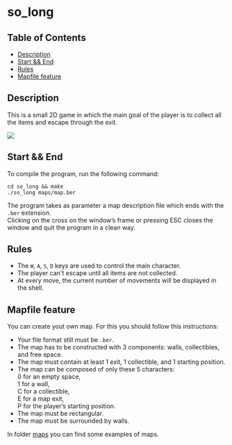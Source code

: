 # so_long

## Table of Contents
- [Description](#Description)
- [Start && End](#Start-&&-End)
- [Rules](#Rules)
- [Mapfile feature](#Mapfile-feature)

## <a name="Description"></a>Description
This is a small 2D game in which the main goal of the player is to collect all the items and escape through the exit.

![](https://i.ytimg.com/vi/k4Ybh-iaH6Q/hqdefault.jpg)

## <a name="Start-&&-End"></a>Start && End
To compile the program, run the following command:
```
cd so_long && make
./so_long maps/map.ber
```
The program takes as parameter a map description file which ends with the `.ber` extension.<br />
Clicking on the cross on the window’s frame or pressing ESC closes the window and quit the program in a clean way.

## <a name="Rules"></a>Rules
- The `W`, `A`, `S`, `D` keys are used to control the main character.
- The player can't escape until all items are not collected.
- At every move, the current number of movements will be displayed in the shell.

## <a name="Mapfile-feature"></a>Mapfile feature
You can create yout own map. For this you should follow this instructions:
- Your file format still must be `.ber`.
- The map has to be constructed with 3 components: walls, collectibles, and free space.
- The map must contain at least 1 exit, 1 collectible, and 1 starting position.
- The map can be composed of only these 5 characters:<br />
  0 for an empty space,<br />
  1 for a wall,<br />
  C for a collectible,<br />
  E for a map exit,<br />
  P for the player’s starting position.<br />
- The map must be rectangular.
- The map must be surrounded by walls.<br />

In folder [maps](https://github.com/urycherd/so_long/tree/master/maps) you can find some examples of maps.
